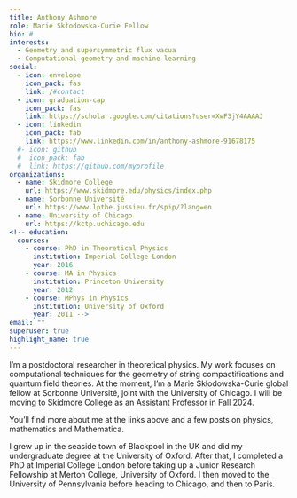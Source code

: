 ```yaml
---
title: Anthony Ashmore
role: Marie Skłodowska-Curie Fellow
bio: #
interests:
  - Geometry and supersymmetric flux vacua
  - Computational geometry and machine learning
social:
  - icon: envelope
    icon_pack: fas
    link: /#contact
  - icon: graduation-cap
    icon_pack: fas
    link: https://scholar.google.com/citations?user=XwF3jY4AAAAJ
  - icon: linkedin
    icon_pack: fab
    link: https://www.linkedin.com/in/anthony-ashmore-91678175
  #- icon: github
  #  icon_pack: fab
  #  link: https://github.com/myprofile
organizations:
  - name: Skidmore College
    url: https://www.skidmore.edu/physics/index.php
  - name: Sorbonne Université
    url: https://www.lpthe.jussieu.fr/spip/?lang=en
  - name: University of Chicago
    url: https://kctp.uchicago.edu
<!-- education:
  courses:
    - course: PhD in Theoretical Physics
      institution: Imperial College London
      year: 2016
    - course: MA in Physics
      institution: Princeton University
      year: 2012
    - course: MPhys in Physics
      institution: University of Oxford
      year: 2011 -->
email: ""
superuser: true
highlight_name: true
---
```

I’m a postdoctoral researcher in theoretical physics. My work focuses on computational techniques for the geometry of string compactifications and quantum field theories. At the moment, I’m a Marie Skłodowska-Curie global fellow at Sorbonne Université, joint with the University of Chicago. I will be moving to Skidmore College as an Assistant Professor in Fall 2024.

You’ll find more about me at the links above and a few posts on physics, mathematics and Mathematica.

I grew up in the seaside town of Blackpool in the UK and did my undergraduate degree at the University of Oxford. After that, I completed a PhD at Imperial College London before taking up a Junior Research Fellowship at Merton College, University of Oxford. I then moved to the University of Pennsylvania before heading to Chicago, and then to Paris.

<!--- My work is funded by the European Union’s Horizon 2020 research and innovation programme under grant agreement No. 838776. --->

<!--- {{< icon name="download" pack="fas" >}} Download my {{< staticref "uploads/CV.pdf" "newtab" >}}resumé{{< /staticref >}}. --->
